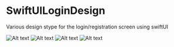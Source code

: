 # SwiftUILoginDesign

Various design stype for the login/registration screen using swiftUI 


![Alt text](https://raw.githubusercontent.com/mitsBhadeshiya/SwiftUILoginDesign/main/screenshot/imageOne.png "Option 1")
![Alt text](https://raw.githubusercontent.com/mitsBhadeshiya/SwiftUILoginDesign/main/screenshot/imageTwo.png "Option 1")
![Alt text](https://raw.githubusercontent.com/mitsBhadeshiya/SwiftUILoginDesign/main/screenshot/imageThree.png "Option 1")
![Alt text](https://raw.githubusercontent.com/mitsBhadeshiya/SwiftUILoginDesign/main/screenshot/imageFour.png "Option 1")
